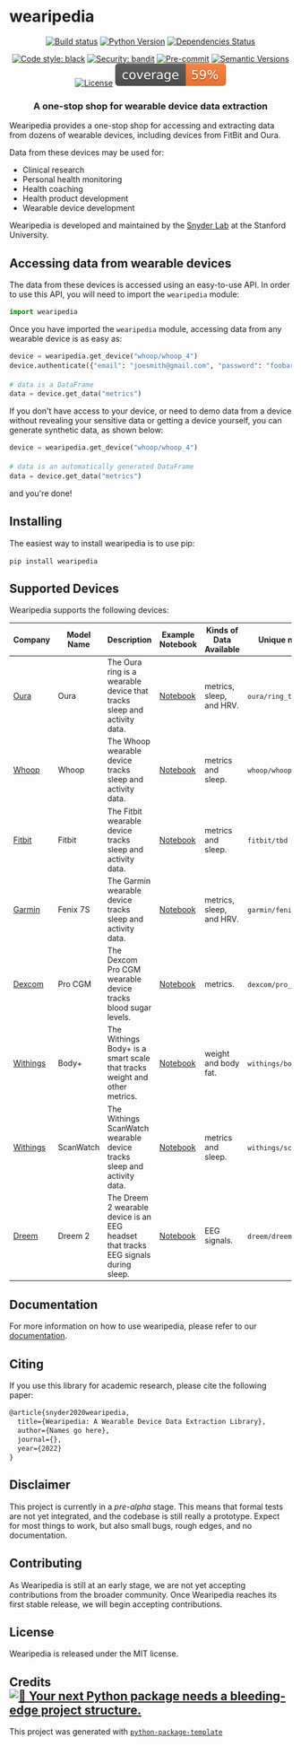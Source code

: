 # wearipedia

<div align="center">

[![Build status](https://github.com/Stanford-Health/wearipedia/workflows/build/badge.svg?branch=master&event=push)](https://github.com/Stanford-Health/wearipedia/actions?query=workflow%3Abuild)
[![Python Version](https://img.shields.io/pypi/pyversions/wearipedia.svg)](https://pypi.org/project/wearipedia/)
[![Dependencies Status](https://img.shields.io/badge/dependencies-up%20to%20date-brightgreen.svg)](https://github.com/Stanford-Health/wearipedia/pulls?utf8=%E2%9C%93&q=is%3Apr%20author%3Aapp%2Fdependabot)

[![Code style: black](https://img.shields.io/badge/code%20style-black-000000.svg)](https://github.com/psf/black)
[![Security: bandit](https://img.shields.io/badge/security-bandit-green.svg)](https://github.com/PyCQA/bandit)
[![Pre-commit](https://img.shields.io/badge/pre--commit-enabled-brightgreen?logo=pre-commit&logoColor=white)](https://github.com/Stanford-Health/wearipedia/blob/master/.pre-commit-config.yaml)
[![Semantic Versions](https://img.shields.io/badge/%20%20%F0%9F%93%A6%F0%9F%9A%80-semantic--versions-e10079.svg)](https://github.com/Stanford-Health/wearipedia/releases)
[![License](https://img.shields.io/github/license/Stanford-Health/wearipedia)](https://github.com/Stanford-Health/wearipedia/blob/master/LICENSE)
![Coverage Report](assets/images/coverage.svg)

</div>

<h3 align="center">
    <p>A one-stop shop for wearable device data extraction</p>
</h3>

Wearipedia provides a one-stop shop for accessing and extracting data from dozens of wearable devices, including devices from FitBit and Oura.

Data from these devices may be used for:

* Clinical research
* Personal health monitoring
* Health coaching
* Health product development
* Wearable device development

Wearipedia is developed and maintained by the [Snyder Lab](https://med.stanford.edu/snyderlab.html) at the Stanford University.

## Accessing data from wearable devices

The data from these devices is accessed using an easy-to-use API. In order to use this API, you will need to import the `wearipedia` module:

```python
import wearipedia
```

Once you have imported the `wearipedia` module, accessing data from any wearable device is as easy as:

```python
device = wearipedia.get_device("whoop/whoop_4")
device.authenticate({"email": "joesmith@gmail.com", "password": "foobar"})

# data is a DataFrame
data = device.get_data("metrics")
```

If you don't have access to your device, or need to demo data from a device without revealing your sensitive data or getting a device yourself, you can generate synthetic data, as shown below:

```python
device = wearipedia.get_device("whoop/whoop_4")

# data is an automatically generated DataFrame
data = device.get_data("metrics")
```

and you're done!

## Installing

The easiest way to install wearipedia is to use pip:

`pip install wearipedia`

## Supported Devices

Wearipedia supports the following devices:

| Company | Model Name | Description | Example Notebook | Kinds of Data Available | Unique name |
|---|---|---|---|---|---|
| [Oura](https://ouraring.com/) | Oura | The Oura ring is a wearable device that tracks sleep and activity data. | [Notebook](https://github.com/snyder-lab/wearipedia/blob/master/notebooks/ouraring/Example%20Notebook.ipynb) | metrics, sleep, and HRV. | `oura/ring_tbd` |
| [Whoop](https://www.whoop.com/) | Whoop | The Whoop wearable device tracks sleep and activity data. | [Notebook](https://github.com/snyder-lab/wearipedia/blob/master/notebooks/whoop/Example%20Notebook.ipynb) | metrics and sleep. | `whoop/whoop_4` |
| [Fitbit](https://www.fitbit.com/en-us) | Fitbit | The Fitbit wearable device tracks sleep and activity data. | [Notebook](https://github.com/snyder-lab/wearipedia/blob/master/notebooks/fitbit/Example%20Notebook.ipynb) | metrics and sleep. | `fitbit/tbd` |
| [Garmin](https://www.garmin.com/en-US) | Fenix 7S | The Garmin wearable device tracks sleep and activity data. | [Notebook](https://github.com/snyder-lab/wearipedia/blob/master/notebooks/garmin/Example%20Notebook.ipynb) |  metrics, sleep, and HRV. | `garmin/fenix_7s` |
| [Dexcom](https://www.dexcom.com/) | Pro CGM | The Dexcom Pro CGM wearable device tracks blood sugar levels. | [Notebook](https://github.com/snyder-lab/wearipedia/blob/master/notebooks/dexcom/Example%20Notebook.ipynb) |  metrics. | `dexcom/pro_cgm` |
| [Withings](https://www.withings.com) | Body+ | The Withings Body+ is a smart scale that tracks weight and other metrics. | [Notebook](https://github.com/snyder-lab/wearipedia/blob/master/notebooks/withings/Example%20Notebook.ipynb) | weight and body fat. | `withings/body_plus` |
| [Withings](https://www.withings.com) | ScanWatch | The Withings ScanWatch wearable device tracks sleep and activity data. | [Notebook](https://github.com/snyder-lab/wearipedia/blob/master/notebooks/withings/Example%20Notebook.ipynb) | metrics and sleep. | `withings/scanwatch` |
| [Dreem](https://dreem.com/) | Dreem 2 | The Dreem 2 wearable device is an EEG headset that tracks EEG signals during sleep. | [Notebook](https://github.com/snyder-lab/wearipedia/blob/master/notebooks/dreem/Example%20Notebook.ipynb) | EEG signals. | `dreem/dreem_2` |

## Documentation

For more information on how to use wearipedia, please refer to our [documentation](https://wearipedia.readthedocs.io).

## Citing

If you use this library for academic research, please cite the following paper:

```
@article{snyder2020wearipedia,
  title={Wearipedia: A Wearable Device Data Extraction Library},
  author={Names go here},
  journal={},
  year={2022}
}
```

## Disclaimer

This project is currently in a *pre-alpha* stage. This means that formal tests are not yet integrated, and the codebase is still really a prototype. Expect for most things to work, but also small bugs, rough edges, and no documentation.

## Contributing

As Wearipedia is still at an early stage, we are not yet accepting contributions from the broader community. Once Wearipedia reaches its first stable release, we will begin accepting contributions.

## License

Wearipedia is released under the MIT license.

## Credits [![🚀 Your next Python package needs a bleeding-edge project structure.](https://img.shields.io/badge/python--package--template-%F0%9F%9A%80-brightgreen)](https://github.com/TezRomacH/python-package-template)

This project was generated with [`python-package-template`](https://github.com/TezRomacH/python-package-template)
